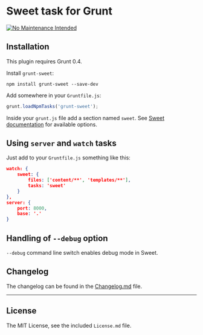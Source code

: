 # Sweet task for Grunt

[![No Maintenance Intended](http://unmaintained.tech/badge.svg)](http://unmaintained.tech/)

## Installation

This plugin requires Grunt 0.4.

Install `grunt-sweet`:

```
npm install grunt-sweet --save-dev
```

Add somewhere in your `Gruntfile.js`:

```javascript
grunt.loadNpmTasks('grunt-sweet');
```

Inside your `grunt.js` file add a section named `sweet`. See [Sweet documentation](https://github.com/sapegin/sweet#configuration) for available options.


## Using `server` and `watch` tasks

Just add to your `Gruntfile.js` something like this:

```json
watch: {
	sweet: {
		files: ['content/**', 'templates/**'],
		tasks: 'sweet'
	}
},
server: {
	port: 8000,
	base: '.'
}
```


## Handling of `--debug` option

`--debug` command line switch enables debug mode in Sweet.

## Changelog

The changelog can be found in the [Changelog.md](Changelog.md) file.

---

## License

The MIT License, see the included `License.md` file.
